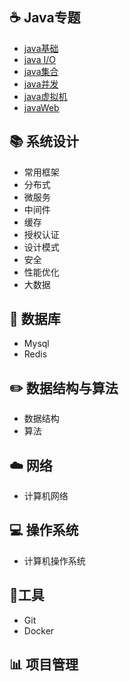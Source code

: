 ## :coffee: Java专题

- [java基础](notes/剑指%20Offer%20题解%20-%20目录1.md) </br>
- [java I/O](notes/剑指%20Offer%20题解%20-%20目录1.md) </br>
- [java集合](notes/剑指%20Offer%20题解%20-%20目录1.md) </br>
- [java并发](notes/剑指%20Offer%20题解%20-%20目录1.md) </br>
- [java虚拟机](notes/剑指%20Offer%20题解%20-%20目录1.md)</br>
- [javaWeb](notes/剑指%20Offer%20题解%20-%20目录1.md)</br>

## :books: 系统设计

- 常用框架
- 分布式
- 微服务
- 中间件
- 缓存
- 授权认证
- 设计模式
- 安全
- 性能优化
- 大数据

## :floppy_disk: 数据库

- Mysql
- Redis

## :pencil2: 数据结构与算法

- 数据结构
- 算法

## :cloud: 网络

- 计算机网络

## :computer: 操作系统

- 计算机操作系统

## :wrench:工具

- Git
- Docker

## :bar_chart: 项目管理

